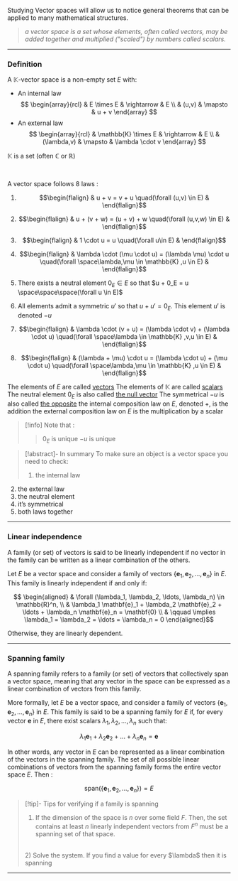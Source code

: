 

Studying Vector spaces will allow us to notice general theorems that can be applied to many mathematical structures.

> _a vector space is a set whose elements, often called vectors, may be added together and multiplied ("scaled") by numbers called scalars._

---
### Definition

A $\mathbb{K}$-vector space is a non-empty set $E$ with:
- An internal law
$$
\begin{array}{rcl} 
& E \times E & \rightarrow & E \\
& (u,v) & \mapsto & u + v
\end{array}
$$
- An external law
$$
\begin{array}{rcl} 
& \mathbb{K} \times E & \rightarrow & E \\
& (\lambda,v) & \mapsto & \lambda \cdot v
\end{array}
$$

$\mathbb{K}$ is a set (often $\mathbb{C}$ or $\mathbb{R}$)

<br>

A vector space follows 8 laws :


1. $$\begin{flalign}
& u + v = v + u \quad(\forall (u,v) \in E) &
\end{flalign}$$
2. $$\begin{flalign}
& u + (v + w) = (u + v) + w \quad(\forall (u,v,w) \in E) &
\end{flalign}$$

3. $$\begin{flalign}
& 1 \cdot u = u \quad(\forall u\in E) &
\end{flalign}$$
4. $$\begin{flalign}
& \lambda \cdot (\mu \cdot u) = (\lambda \mu) \cdot u \quad(\forall \space\lambda,\mu \in \mathbb{K} ,u \in E) &
\end{flalign}$$
5. There exists a neutral element $0_E \in E$ so that $u + 0_E = u \space\space\space(\forall u \in E)$
6. All elements admit a symmetric $u'$ so that $u + u' = 0_E$. This element $u'$ is denoted $-u$
7. $$\begin{flalign}
& \lambda \cdot (v + u) = (\lambda \cdot v) + (\lambda \cdot u) \quad(\forall \space\lambda \in \mathbb{K} ,v,u \in E) &
\end{flalign}$$
8. $$\begin{flalign}
& (\lambda + \mu) \cdot u = (\lambda \cdot u) + (\mu \cdot u) \quad(\forall \space\lambda,\mu \in \mathbb{K} ,u \in E) &
\end{flalign}$$

The elements of $E$ are called <u>vectors</u>
The elements of $\mathbb{K}$ are called <u>scalars</u>
The neutral element $0_E$ is also called <u>the null vector</u>
The symmetrical $-u$ is also called <u>the opposite</u>
the internal composition law on $E$, denoted $+$, is the addition
the external composition law on $E$ is the multiplication by a scalar

>[!info] Note that :
>> $0_E$ is unique
> $-u$ is unique

>[!abstract]- In summary
>To make sure an object is a vector space you need to check:
>1. the internal law
2. the external law
3. the neutral element
4. it’s symmetrical
5. both laws together

---

### Linear independence

A family (or set) of vectors is said to be linearly independent if no vector in the family can be written as a linear combination of the others. 

Let $E$ be a vector space and consider a family of vectors $\{\mathbf{e}_1, \mathbf{e}_2, \ldots, \mathbf{e}_n\}$ in $E$. This family is linearly independent if and only if:

$$ \begin{aligned}
& \forall (\lambda_1, \lambda_2, \ldots, \lambda_n) \in \mathbb{R}^n, \\
& \lambda_1 \mathbf{e}_1 + \lambda_2 \mathbf{e}_2 + \ldots + \lambda_n \mathbf{e}_n = \mathbf{0} \\ 
& \qquad \implies \lambda_1 = \lambda_2 = \ldots = \lambda_n = 0
\end{aligned}$$

Otherwise, they are linearly dependent. 

---

### Spanning family

A spanning family refers to a family (or set) of vectors that collectively span a vector space, meaning that any vector in the space can be expressed as a linear combination of vectors from this family. 

More formally, let $E$ be a vector space, and consider a family of vectors $\{\mathbf{e}_1, \mathbf{e}_2, \ldots, \mathbf{e}_n\}$ in $E$. This family is said to be a spanning family for $E$ if, for every vector $\mathbf{e}$ in $E$, there exist scalars $\lambda_1, \lambda_2, \ldots, \lambda_n$ such that:

$$
\lambda_1 \mathbf{e}_1 + \lambda_2 \mathbf{e}_2 + \ldots + \lambda_n \mathbf{e}_n = \mathbf{e}$$

In other words, any vector in $E$ can be represented as a linear combination of the vectors in the spanning family. The set of all possible linear combinations of vectors from the spanning family forms the entire vector space $E$. Then :

$$ 
\text{span}(\{\mathbf{e}_1, \mathbf{e}_2, \ldots, \mathbf{e}_n\}) = E $$

>[!tip]- Tips for verifying if a family is spanning
> 1) If the dimension of the space is $n$ over some field $F$.
>	Then, the set contains at least $n$ linearly independent vectors from $F^n$ must be a spanning set of that space.
> <br>
> 2) Solve the system. If you find a value for every $\lambda$ then it is spanning

---